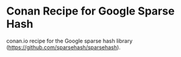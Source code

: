 Conan Recipe for Google Sparse Hash
====

conan.io recipe for the Google sparse hash library
(https://github.com/sparsehash/sparsehash).
